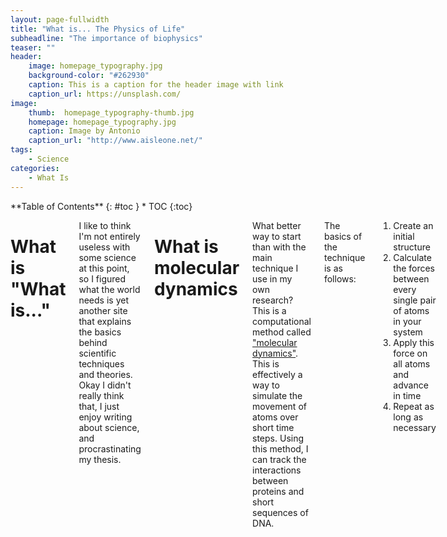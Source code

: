 ```yaml
---
layout: page-fullwidth
title: "What is... The Physics of Life"
subheadline: "The importance of biophysics"
teaser: ""
header:
    image: homepage_typography.jpg
    background-color: "#262930"
    caption: This is a caption for the header image with link
    caption_url: https://unsplash.com/
image:
    thumb:  homepage_typography-thumb.jpg
    homepage: homepage_typography.jpg
    caption: Image by Antonio
    caption_url: "http://www.aisleone.net/"
tags:
    - Science 
categories:
    - What Is 
---
```

<!--more-->

<div class="row">
<div class="medium-4 medium-push-8 columns" markdown="1">
<div class="panel radius" markdown="1">
**Table of Contents**
{: #toc }
*  TOC
{:toc}
</div>
</div><!-- /.medium-4.columns -->

<div class="medium-8 medium-pull-4 columns" markdown="1">

# What is "What is..." 
I like to think I'm not entirely useless with some science at this point, so I
figured what the world needs is yet another site that explains the basics behind
scientific techniques and theories. Okay I didn't really think that, I just
enjoy writing about science, and procrastinating my thesis. 

# What is molecular dynamics 
What better way to start than with the main technique I use in my own research? 
This is a computational method called ["molecular
dynamics"](https://en.wikipedia.org/wiki/Molecular_dynamics). This is
effectively a way to simulate the movement of atoms over short time steps. Using
this method, I can track the interactions between proteins and short sequences
of DNA. 

The basics of the technique is as follows:
<ol>
<li> Create an initial structure</li>
<li> Calculate the forces between every single pair of atoms in your system</li>
<li> Apply this force on all atoms and advance in time </li>
<li> Repeat as long as necessary</li>
</ol>
